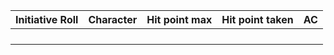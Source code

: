 
| Initiative Roll | Character | Hit point max | Hit point taken | AC  |
| --------------- | --------- | ------------- | --------------- | --- |
|                 |           |               |                 |     |
|                 |           |               |                 |     |
|                 |           |               |                 |     |
|                 |           |               |                 |     |
